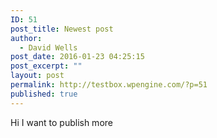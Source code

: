 ```yaml
---
ID: 51
post_title: Newest post
author:
  - David Wells
post_date: 2016-01-23 04:25:15
post_excerpt: ""
layout: post
permalink: http://testbox.wpengine.com/?p=51
published: true
---
```

Hi I want to publish more